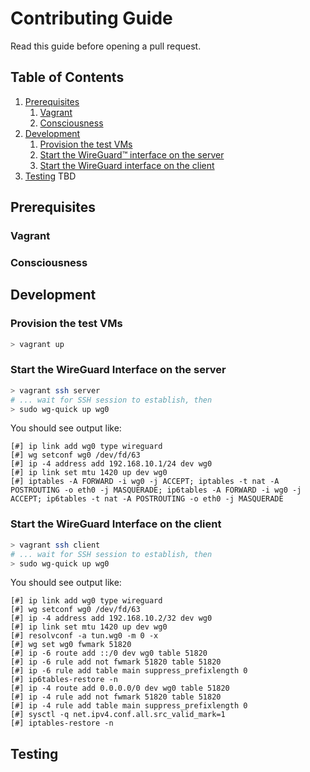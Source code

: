 # Contributing Guide

Read this guide before opening a pull request.

## Table of Contents

1. [Prerequisites](#prerequisites)
   1. [Vagrant](#vagrant)
   2. [Consciousness](#consciousness)
2. [Development](#development)
   1. [Provision the test VMs](#provision-the-test-vms)
   2. [Start the WireGuard™ interface on the
      server](#start-the-wireguard-interface-on-the-server)
   3. [Start the WireGuard interface on the
      client](#start-the-wireguard-interface-on-the-client)
3. [Testing](#testing)
   TBD


## Prerequisites

### Vagrant

### Consciousness

## Development

### Provision the test VMs

```bash
> vagrant up
```

### Start the WireGuard Interface on the server

```bash
> vagrant ssh server
# ... wait for SSH session to establish, then
> sudo wg-quick up wg0
```
You should see output like:
```
[#] ip link add wg0 type wireguard
[#] wg setconf wg0 /dev/fd/63
[#] ip -4 address add 192.168.10.1/24 dev wg0
[#] ip link set mtu 1420 up dev wg0
[#] iptables -A FORWARD -i wg0 -j ACCEPT; iptables -t nat -A POSTROUTING -o eth0 -j MASQUERADE; ip6tables -A FORWARD -i wg0 -j ACCEPT; ip6tables -t nat -A POSTROUTING -o eth0 -j MASQUERADE
```

### Start the WireGuard Interface on the client

```bash
> vagrant ssh client
# ... wait for SSH session to establish, then
> sudo wg-quick up wg0
```

You should see output like:
```
[#] ip link add wg0 type wireguard
[#] wg setconf wg0 /dev/fd/63
[#] ip -4 address add 192.168.10.2/32 dev wg0
[#] ip link set mtu 1420 up dev wg0
[#] resolvconf -a tun.wg0 -m 0 -x
[#] wg set wg0 fwmark 51820
[#] ip -6 route add ::/0 dev wg0 table 51820
[#] ip -6 rule add not fwmark 51820 table 51820
[#] ip -6 rule add table main suppress_prefixlength 0
[#] ip6tables-restore -n
[#] ip -4 route add 0.0.0.0/0 dev wg0 table 51820
[#] ip -4 rule add not fwmark 51820 table 51820
[#] ip -4 rule add table main suppress_prefixlength 0
[#] sysctl -q net.ipv4.conf.all.src_valid_mark=1
[#] iptables-restore -n
```

## Testing
